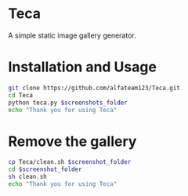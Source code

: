 Teca
====

A simple static image gallery generator.

Installation and Usage
===
```sh
git clone https://github.com/alfateam123/Teca.git
cd Teca
python teca.py $screenshots_folder
echo "Thank you for using Teca"
```

Remove the gallery
==
```sh
cp Teca/clean.sh $screenshot_folder
cd $screenshot_folder
sh clean.sh
echo "Thank you for using Teca"
```
